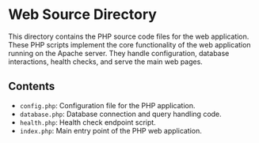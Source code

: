 # Web Source Directory

This directory contains the PHP source code files for the web application.
These PHP scripts implement the core functionality of the web application running on the Apache server. They handle configuration, database interactions, health checks, and serve the main web pages.

## Contents

- `config.php`: Configuration file for the PHP application.
- `database.php`: Database connection and query handling code.
- `health.php`: Health check endpoint script.
- `index.php`: Main entry point of the PHP web application.

